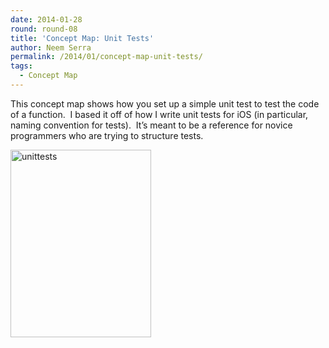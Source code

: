 ```yaml
---
date: 2014-01-28
round: round-08
title: 'Concept Map: Unit Tests'
author: Neem Serra
permalink: /2014/01/concept-map-unit-tests/
tags:
  - Concept Map
---
```

This concept map shows how you set up a simple unit test to test the code of a function.  I based it off of how I write unit tests for iOS (in particular, naming convention for tests).  It&#8217;s meant to be a reference for novice programmers who are trying to structure tests.

[<img class="alignnone size-medium wp-image-5700" alt="unittests" src="http://teaching.software-carpentry.org/wp-content/uploads/2014/01/unittests-e1390883514130-225x300.jpg" width="225" height="300" />][1]

 [1]: http://teaching.software-carpentry.org/wp-content/uploads/2014/01/unittests-e1390883514130.jpg

